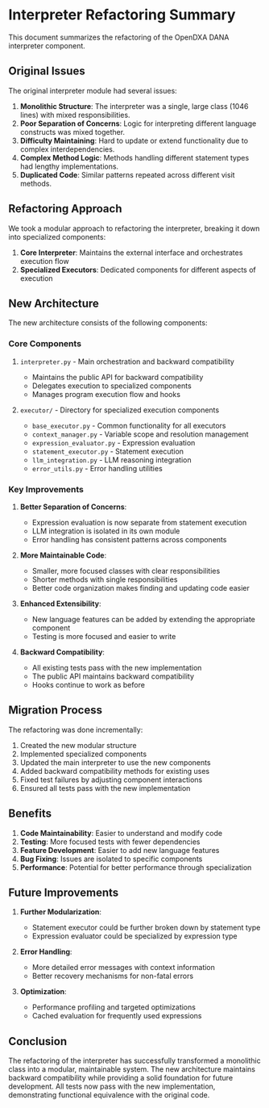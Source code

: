 # Interpreter Refactoring Summary

This document summarizes the refactoring of the OpenDXA DANA interpreter component.

## Original Issues

The original interpreter module had several issues:

1. **Monolithic Structure**: The interpreter was a single, large class (1046 lines) with mixed responsibilities.
2. **Poor Separation of Concerns**: Logic for interpreting different language constructs was mixed together.
3. **Difficulty Maintaining**: Hard to update or extend functionality due to complex interdependencies.
4. **Complex Method Logic**: Methods handling different statement types had lengthy implementations.
5. **Duplicated Code**: Similar patterns repeated across different visit methods.

## Refactoring Approach

We took a modular approach to refactoring the interpreter, breaking it down into specialized components:

1. **Core Interpreter**: Maintains the external interface and orchestrates execution flow
2. **Specialized Executors**: Dedicated components for different aspects of execution

## New Architecture

The new architecture consists of the following components:

### Core Components

1. `interpreter.py` - Main orchestration and backward compatibility
   - Maintains the public API for backward compatibility
   - Delegates execution to specialized components
   - Manages program execution flow and hooks

2. `executor/` - Directory for specialized execution components
   - `base_executor.py` - Common functionality for all executors
   - `context_manager.py` - Variable scope and resolution management
   - `expression_evaluator.py` - Expression evaluation
   - `statement_executor.py` - Statement execution
   - `llm_integration.py` - LLM reasoning integration
   - `error_utils.py` - Error handling utilities

### Key Improvements

1. **Better Separation of Concerns**:
   - Expression evaluation is now separate from statement execution
   - LLM integration is isolated in its own module
   - Error handling has consistent patterns across components

2. **More Maintainable Code**:
   - Smaller, more focused classes with clear responsibilities
   - Shorter methods with single responsibilities
   - Better code organization makes finding and updating code easier

3. **Enhanced Extensibility**:
   - New language features can be added by extending the appropriate component
   - Testing is more focused and easier to write

4. **Backward Compatibility**:
   - All existing tests pass with the new implementation
   - The public API maintains backward compatibility
   - Hooks continue to work as before

## Migration Process

The refactoring was done incrementally:

1. Created the new modular structure
2. Implemented specialized components
3. Updated the main interpreter to use the new components
4. Added backward compatibility methods for existing uses
5. Fixed test failures by adjusting component interactions
6. Ensured all tests pass with the new implementation

## Benefits

1. **Code Maintainability**: Easier to understand and modify code
2. **Testing**: More focused tests with fewer dependencies
3. **Feature Development**: Easier to add new language features
4. **Bug Fixing**: Issues are isolated to specific components
5. **Performance**: Potential for better performance through specialization

## Future Improvements

1. **Further Modularization**:
   - Statement executor could be further broken down by statement type
   - Expression evaluator could be specialized by expression type

2. **Error Handling**:
   - More detailed error messages with context information
   - Better recovery mechanisms for non-fatal errors

3. **Optimization**:
   - Performance profiling and targeted optimizations
   - Cached evaluation for frequently used expressions

## Conclusion

The refactoring of the interpreter has successfully transformed a monolithic class into a modular, maintainable system. The new architecture maintains backward compatibility while providing a solid foundation for future development. All tests now pass with the new implementation, demonstrating functional equivalence with the original code.